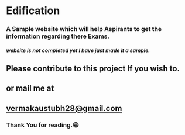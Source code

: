 # Edification
### A Sample website which will help Aspirants to get the information regarding there Exams.
##### website is not completed yet I have just made it a sample.
## Please contribute to this project If you wish to.
## or mail me at
## vermakaustubh28@gmail.com

### Thank You for reading.😀
